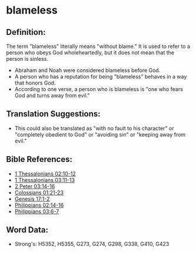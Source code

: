 # blameless #

## Definition: ##

The term "blameless" literally means "without blame." It is used to refer to a person who obeys God wholeheartedly, but it does not mean that the person is sinless.

* Abraham and Noah were considered blameless before God.
* A person who has a reputation for being "blameless" behaves in a way that honors God.
* According to one verse, a person who is blameless is "one who fears God and turns away from evil."

## Translation Suggestions: ##

* This could also be translated as "with no fault to his character" or "completely obedient to God" or "avoiding sin" or "keeping away from evil."

## Bible References: ##

* [1 Thessalonians 02:10-12](rc://en/tn/help/1th/02/10)
* [1 Thessalonians 03:11-13](rc://en/tn/help/1th/03/11)
* [2 Peter 03:14-16](rc://en/tn/help/2pe/03/14)
* [Colossians 01:21-23](rc://en/tn/help/col/01/21)
* [Genesis 17:1-2](rc://en/tn/help/gen/17/01)
* [Philippians 02:14-16](rc://en/tn/help/php/02/14)
* [Philippians 03:6-7](rc://en/tn/help/php/03/06)

## Word Data: ##

* Strong's: H5352, H5355, G273, G274, G298, G338, G410, G423
